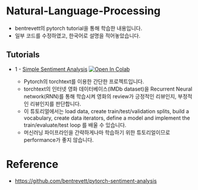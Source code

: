 # Natural-Language-Processing

- bentrevett의 pytorch tutorial을 통해 학습한 내용입니다. 
- 일부 코드를 수정하였고, 한국어로 설명을 적어놓았습니다.





## Tutorials
- 1 - [Simple Sentiment Analysis](https://github.com/happy-jihye/Natural-Language-Processing/blob/main/1_Simple_Sentiment_Analysis.ipynb) [![Open In Colab](https://colab.research.google.com/assets/colab-badge.svg)](https://colab.research.google.com/github/happy-jihye/Natural-Language-Processing/blob/main/1_Simple_Sentiment_Analysis.ipynb)

  - Pytorch의 torchtext를 이용한 간단한 프로젝트입니다. 
  - torchtext의 인터넷 영화 데이터베이스(IMDb dataset)을 Recurrent Neural network(RNN)를 통해 학습시켜 영화의 review가 긍정적인 리뷰인지, 부정적인 리뷰인지를 판단합니다. 
  - 이 튜토리얼에서는 load data, create train/test/validation splits, build a vocabulary, create data iterators, define a model and implement the train/evaluate/test loop 를 배울 수 있습니다. 
  - 머신러닝 파이프라인을 간략하게나마 학습하기 위한 튜토리얼이므로 performance가 좋지 않습니다.  

# Reference 
- https://github.com/bentrevett/pytorch-sentiment-analysis
